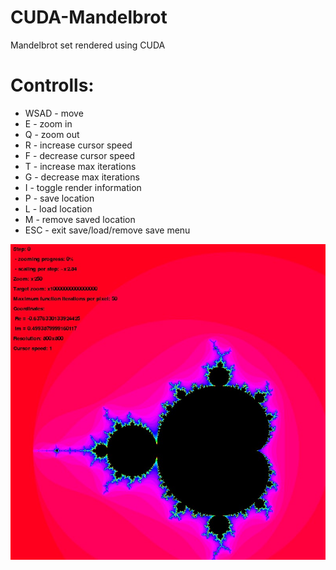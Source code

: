 # CUDA-Mandelbrot
Mandelbrot set rendered using CUDA

# Controlls:
- WSAD - move
- E - zoom in
- Q - zoom out
- R - increase cursor speed
- F - decrease cursor speed
- T - increase max iterations
- G - decrease max iterations
- I - toggle render information
- P - save location
- L - load location
- M - remove saved location
- ESC - exit save/load/remove save menu

![Example](https://raw.githubusercontent.com/Kacprate/CUDA-Mandelbrot/master/example_image.jpg)
